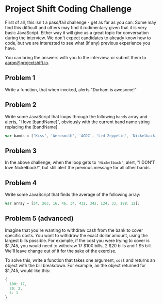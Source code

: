 # Project Shift Coding Challenge

First of all, this isn't a pass/fail challenge - get as far as you can. Some may find this difficult and others may find it rudimentary given that it is very basic JavaScript. Either way it will give us a great topic for conversation during the interview. We don't expect candidates to already know how to code, but we are interested to see what (if any) previous experience you have.

You can bring the answers with you to the interview, or submit them to aaron@projectshift.io.

## Problem 1
Write a function, that when invoked, alerts "Durham is awesome!"

## Problem 2
Write some JavaScript that loops through the following `bands` array and alerts, "I love [bandName]", obviously with the current band name string replacing the [bandName].

```JavaScript
var bands = ['Kiss', 'Aerosmith', 'ACDC', 'Led Zeppelin', 'Nickelback'];
```

## Problem 3
In the above challenge, when the loop gets to `'Nickelback'`, alert, "I DON'T love Nickelback!", but still alert the previous message for all other bands.

## Problem 4
Write some JavaScript that finds the average of the following array:

```JavaScript
var array = [34, 203, 16, 46, 34, 432, 342, 124, 33, 188, 12];
```

## Problem 5 (advanced)
Imagine that you're wanting to withdraw cash from the bank to cover specific costs. You want to withdraw the exact dollar amount, using the largest bills possible. For example, if the cost you were trying to cover is $1,745, you would need to withdraw 17 $100 bills, 2 $20 bills and 1 $5 bill. We'll leave change out of it for the sake of the exercise.

To solve this, write a function that takes one argument, `cost` and returns an object with the bill breakdown. For example, an the object returned for $1,745, would like this:

```JavaScript
{
  100: 17,
  20: 2,
  5: 1
}
```
